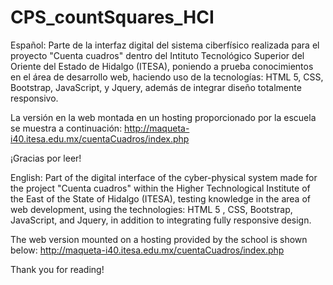 # CPS_countSquares_HCI
Español:
Parte de la interfaz digital del sistema ciberfísico realizada para el proyecto "Cuenta cuadros" dentro del Intituto Tecnológico Superior del Oriente del Estado de Hidalgo (ITESA), poniendo a prueba conocimientos en el área de desarrollo web, haciendo uso de la tecnologías: HTML 5, CSS, Bootstrap, JavaScript, y Jquery, además de integrar diseño totalmente responsivo.

La versión en la web montada en un hosting proporcionado por la escuela se muestra a continuación: http://maqueta-i40.itesa.edu.mx/cuentaCuadros/index.php

¡Gracias por leer!

English:
Part of the digital interface of the cyber-physical system made for the project "Cuenta cuadros" within the Higher Technological Institute of the East of the State of Hidalgo (ITESA), testing knowledge in the area of web development, using the technologies: HTML 5 , CSS, Bootstrap, JavaScript, and Jquery, in addition to integrating fully responsive design.

The web version mounted on a hosting provided by the school is shown below: http://maqueta-i40.itesa.edu.mx/cuentaCuadros/index.php

Thank you for reading!
